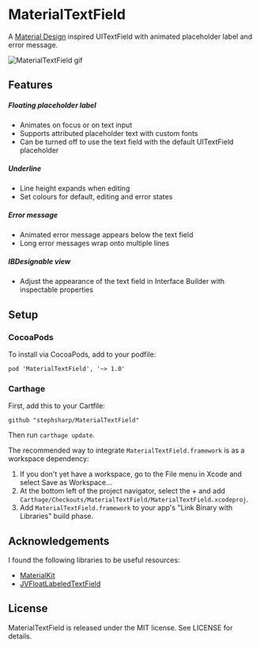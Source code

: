# MaterialTextField

A [Material Design](https://www.google.com/design/spec/components/text-fields.html#text-fields-single-line-text-field) inspired UITextField with animated placeholder label and error message.

![MaterialTextField gif](https://raw.githubusercontent.com/stephsharp/MaterialTextField/master/Screenshots/MaterialTextField.gif)

## Features

##### Floating placeholder label

- Animates on focus or on text input
- Supports attributed placeholder text with custom fonts
- Can be turned off to use the text field with the default UITextField placeholder

##### Underline

- Line height expands when editing
- Set colours for default, editing and error states

##### Error message

- Animated error message appears below the text field
- Long error messages wrap onto multiple lines 


##### IBDesignable view

- Adjust the appearance of the text field in Interface Builder with inspectable properties

## Setup

### CocoaPods

To install via CocoaPods, add to your podfile:

    pod 'MaterialTextField', '~> 1.0'

### Carthage

First, add this to your Cartfile:

    github "stephsharp/MaterialTextField"

Then run `carthage update`.

The recommended way to integrate `MaterialTextField.framework` is as a workspace dependency:

1. If you don't yet have a workspace, go to the File menu in Xcode and select Save as Workspace...
2. At the bottom left of the project navigator, select the + and add `Carthage/Checkouts/MaterialTextField/MaterialTextField.xcodeproj`.
3. Add `MaterialTextField.framework` to your app's "Link Binary with Libraries" build phase.

## Acknowledgements

I found the following libraries to be useful resources:

- [MaterialKit](https://github.com/nghialv/MaterialKit)
- [JVFloatLabeledTextField](https://github.com/jverdi/JVFloatLabeledTextField)


## License

MaterialTextField is released under the MIT license. See LICENSE for details.
